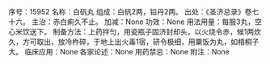 序号：15952
名称：白矾丸
组成：白矾2两，铅丹2两。
出处：《圣济总录》卷七十六。
主治：赤白痢久不止。
加减：None
功效：None
用法用量：每服3丸，空心米饮送下。
制备方法：上药拌匀，用瓷瓶子固济封却头，以火烧令赤，候1两炊久，方可取出，放冷杵碎，于地上出火毒1宿，研令极细，用粟饭为丸，如梧桐子大。
临床应用：None
各家论述：None
用药禁忌：None
附注：None
